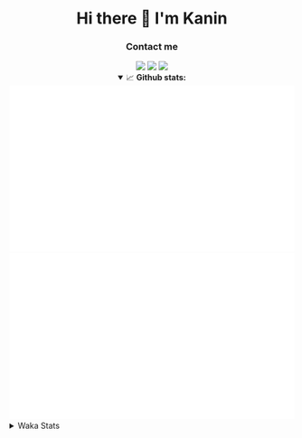 <div align="center">
 <h1>Hi there 👋 I'm Kanin</h1>
 <h3>Contact me</h3>
 <a href="mailto:im@kanin.dev"><img src="https://img.shields.io/badge/gmail-%23D14836.svg?&style=for-the-badge&logo=gmail&logoColor=white"/></a>
 <a href="https://twitter.com/KaninTwt"><img src="https://img.shields.io/badge/twitter-%231DA1F2.svg?&style=for-the-badge&logo=twitter&logoColor=white"/></a>
 <a href="https://www.linkedin.com/in/KaninDev"><img src="https://img.shields.io/badge/linkedin-%230077B5.svg?&style=for-the-badge&logo=linkedin&logoColor=white"/></a>
<details open>
  <summary>📈 <b>Github stats:</b></summary>
  <img src="https://github.com/Kanin/Kanin/blob/master/scripts/GitHubStats/generated/overview.svg"/>
  <img src="https://github.com/Kanin/Kanin/blob/master/scripts/GitHubStats/generated/languages.svg"/>
</details>
</div>

<details>
 <summary>Waka Stats</summary>

<!--START_SECTION:waka-->
![Code Time](http://img.shields.io/badge/Code%20Time-2%2C199%20hrs%2041%20mins-blue)

![Profile Views](http://img.shields.io/badge/Profile%20Views-0-blue)

![Lines of code](https://img.shields.io/badge/From%20Hello%20World%20I%27ve%20Written-558.3%20thousand%20lines%20of%20code-blue)

**🐱 My GitHub Data** 

> 📦 105.0 kB Used in GitHub's Storage 
 > 
> 🏆 709 Contributions in the Year 2023
 > 
> 🚫 Not Opted to Hire
 > 
> 📜 23 Public Repositories 
 > 
> 🔑 12 Private Repositories 
 > 
**I'm an Early 🐤** 

```text
🌞 Morning                2323 commits        ███████░░░░░░░░░░░░░░░░░░   26.04 % 
🌆 Daytime                2744 commits        ████████░░░░░░░░░░░░░░░░░   30.76 % 
🌃 Evening                2586 commits        ███████░░░░░░░░░░░░░░░░░░   28.98 % 
🌙 Night                  1269 commits        ████░░░░░░░░░░░░░░░░░░░░░   14.22 % 
```
📅 **I'm Most Productive on Monday** 

```text
Monday                   1742 commits        █████░░░░░░░░░░░░░░░░░░░░   19.52 % 
Tuesday                  1263 commits        ████░░░░░░░░░░░░░░░░░░░░░   14.16 % 
Wednesday                861 commits         ██░░░░░░░░░░░░░░░░░░░░░░░   09.65 % 
Thursday                 1368 commits        ████░░░░░░░░░░░░░░░░░░░░░   15.33 % 
Friday                   1504 commits        ████░░░░░░░░░░░░░░░░░░░░░   16.86 % 
Saturday                 831 commits         ██░░░░░░░░░░░░░░░░░░░░░░░   09.31 % 
Sunday                   1353 commits        ████░░░░░░░░░░░░░░░░░░░░░   15.16 % 
```


📊 **This Week I Spent My Time On** 

```text
🕑︎ Time Zone: America/New_York

💬 Programming Languages: 
Python                   7 hrs 13 mins       ████████████████████████░   97.44 % 
YAML                     10 mins             █░░░░░░░░░░░░░░░░░░░░░░░░   02.45 % 
virtualenv               0 secs              ░░░░░░░░░░░░░░░░░░░░░░░░░   00.09 % 
SQL                      0 secs              ░░░░░░░░░░░░░░░░░░░░░░░░░   00.02 % 
.env file                0 secs              ░░░░░░░░░░░░░░░░░░░░░░░░░   00.00 % 

🔥 Editors: 
PyCharm                  7 hrs 24 mins       █████████████████████████   100.00 % 

🐱‍💻 Projects: 
P4P                      5 hrs               █████████████████░░░░░░░░   67.47 % 
OhioBot                  1 hr 45 mins        ██████░░░░░░░░░░░░░░░░░░░   23.79 % 
Unknown Project          26 mins             ██░░░░░░░░░░░░░░░░░░░░░░░   06.03 % 
Naila.py                 11 mins             █░░░░░░░░░░░░░░░░░░░░░░░░   02.55 % 
Community-Bot            0 secs              ░░░░░░░░░░░░░░░░░░░░░░░░░   00.17 % 

💻 Operating System: 
Windows                  7 hrs 24 mins       █████████████████████████   100.00 % 
```

**I Mostly Code in Python** 

```text
Python                   29 repos            ████████████████░░░░░░░░░   64.44 % 
Java                     5 repos             ███░░░░░░░░░░░░░░░░░░░░░░   11.11 % 
TypeScript               2 repos             █░░░░░░░░░░░░░░░░░░░░░░░░   04.44 % 
HTML                     2 repos             █░░░░░░░░░░░░░░░░░░░░░░░░   04.44 % 
Kotlin                   2 repos             █░░░░░░░░░░░░░░░░░░░░░░░░   04.44 % 
```



**Timeline**

![Lines of Code chart](https://raw.githubusercontent.com/Kanin/Kanin/master/assets/bar_graph.png)


 Last Updated on 08/12/2023 06:04:54 UTC
<!--END_SECTION:waka-->
</details>
